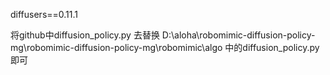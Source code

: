 diffusers==0.11.1

将github中diffusion_policy.py 去替换 D:\aloha\robomimic-diffusion-policy-mg\robomimic-diffusion-policy-mg\robomimic\algo 中的diffusion_policy.py即可

